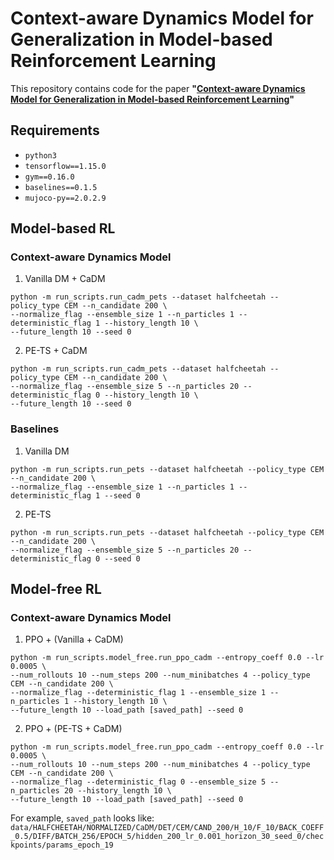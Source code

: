 # Context-aware Dynamics Model for Generalization in Model-based Reinforcement Learning

This repository contains code for the paper
**"[Context-aware Dynamics Model for Generalization in Model-based Reinforcement Learning](https://arxiv.org/abs/2005.06800)"** 

## Requirements

* `python3`
* `tensorflow==1.15.0`
* `gym==0.16.0`
* `baselines==0.1.5`
* `mujoco-py==2.0.2.9`

## Model-based RL

### Context-aware Dynamics Model

1. Vanilla DM + CaDM
```
python -m run_scripts.run_cadm_pets --dataset halfcheetah --policy_type CEM --n_candidate 200 \
--normalize_flag --ensemble_size 1 --n_particles 1 --deterministic_flag 1 --history_length 10 \
--future_length 10 --seed 0
```

2. PE-TS + CaDM
```
python -m run_scripts.run_cadm_pets --dataset halfcheetah --policy_type CEM --n_candidate 200 \
--normalize_flag --ensemble_size 5 --n_particles 20 --deterministic_flag 0 --history_length 10 \
--future_length 10 --seed 0
```

### Baselines

1. Vanilla DM
```
python -m run_scripts.run_pets --dataset halfcheetah --policy_type CEM --n_candidate 200 \
--normalize_flag --ensemble_size 1 --n_particles 1 --deterministic_flag 1 --seed 0
```

2. PE-TS
```
python -m run_scripts.run_pets --dataset halfcheetah --policy_type CEM --n_candidate 200 \
--normalize_flag --ensemble_size 5 --n_particles 20 --deterministic_flag 0 --seed 0
```

## Model-free RL

### Context-aware Dynamics Model

1. PPO + (Vanilla + CaDM)
```
python -m run_scripts.model_free.run_ppo_cadm --entropy_coeff 0.0 --lr 0.0005 \
--num_rollouts 10 --num_steps 200 --num_minibatches 4 --policy_type CEM --n_candidate 200 \
--normalize_flag --deterministic_flag 1 --ensemble_size 1 --n_particles 1 --history_length 10 \
--future_length 10 --load_path [saved_path] --seed 0
```

2. PPO + (PE-TS + CaDM)
```
python -m run_scripts.model_free.run_ppo_cadm --entropy_coeff 0.0 --lr 0.0005 \
--num_rollouts 10 --num_steps 200 --num_minibatches 4 --policy_type CEM --n_candidate 200 \
--normalize_flag --deterministic_flag 0 --ensemble_size 5 --n_particles 20 --history_length 10 \
--future_length 10 --load_path [saved_path] --seed 0
```

For example, `saved_path` looks like:
`data/HALFCHEETAH/NORMALIZED/CaDM/DET/CEM/CAND_200/H_10/F_10/BACK_COEFF_0.5/DIFF/BATCH_256/EPOCH_5/hidden_200_lr_0.001_horizon_30_seed_0/checkpoints/params_epoch_19`
